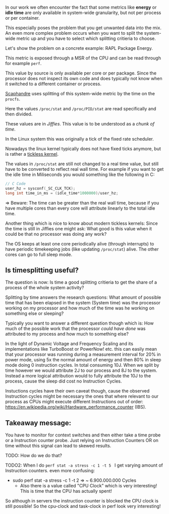 In our work we often encounter the fact that some metrics like **energy** or  **idle time** are only
available in system-wide granularity, but not per process or per container.

This especially poses the problem that you get unwanted data into the mix. An even more complex problem occurs
when you want to split the system-wide metric up and you have to select which splitting critieria to choose.

Let's show the problem on a concrete example: RAPL Package Energy.

This metric is exposed through a MSR of the CPU and can be read through for example `perf`.

This value by source is only available per core or per package. Since the processor does not inspect its own
code and does typically not know when it switched to a different container or process.

[Scaphandre](https://github.com/hubblo-org/scaphandre) uses splitting of this system-wide metric by the time on the `procfs`.

Here the values `/proc/stat` and `/proc/PID/stat` are read specifically and then divided.

These values are in *Jiffies*. This value is to be understood as a *chunk of time*.

In the Linux system this was originally a tick of the fixed rate scheduler. 

Nowadays the linux kernel typically does not have fixed ticks anymore, but is rather a [tickless kernel](https://blog.fpmurphy.com/2012/09/tickless-linux-kernels.html).

The values in `/proc/stat` are still not changed to a real time value, but still have to be converted to reflect 
real wall time.
For example if you want to get the idle time in Miliseconds you would something like the following in C:
```C
// C Code
user_hz = sysconf(_SC_CLK_TCK);
long int time_in_ms = (idle_time*1000000)/user_hz;
```
=> Beware: The time can be greater than the real wall time, because if you have multiple cores than every core will attribute
linearly to the total idle time.

Another thing which is nice to know about modern tickless kernels: Since the time is still in Jiffies one might ask: What good 
is this value when it could be that no processor was doing any work?

The OS keeps at least one core periodically alive (through interrupts) to have periodic timekeeping jobs (like updating `/proc/stat`) alive.
The other cores can go to full sleep mode.

## Is timesplitting useful?
The question is now: Is time a good splitting critieria to get the share of a process of the whole system activity?

Splitting by time answers the research questions: What amount of possible time that has been elapsed in the system (System time)
was the processor working on my processor and how much of the time was he working on something else or sleeping?

Typically you want to answer a different question though which is: How much of the possible work that the processor *could have done*
was attributed to my process and how much to something else?

In the light of Dynamic Voltage and Frequency Scaling and its implementations like TurboBoost or PowerNow! etc.
this can easily mean that your processor was running during a measurement interval for 20% in power mode, using 5x the normal amount of energy
and then 80% in sleep mode doing 0 instruction cycles. In total consuming 10J.
When we split by time however we would attribute 2J to our process and 8J to the system. Instead a more logical attribution would to fully
attribute the 10J to the process, cause the sleep did cost no Instruction Cycles.

Instuctions cycles have their own caveat though, cause the observed Instruction cycles might be necessary the ones that where relevant to our process as CPUs might execute different Instructions out of order: https://en.wikipedia.org/wiki/Hardware_performance_counter (IBS).


## Takeaway message:
You have to monitor for context switches and then either take a time probe or a Instruction counter probe.
Just relying on Instruction Counters OR on time without this signal can lead to skewed results.

TODO: How do we do that?

TODO2: When I do `perf stat -a stress -c 1 -t 5 ` I get varying amount of Instruction counters.
even more confusing: 
- sudo perf stat -a stress -c 1 -t 2 => ~ 6.900.000.000 Cycles 
    + Also there is a value called "CPU Clock" which is very interesting! This is time that the CPU has actually spent!

So although in servers the instruction counter is blocked the CPU clock is still possible!
So the cpu-clock and task-clock in perf look very interesting!    